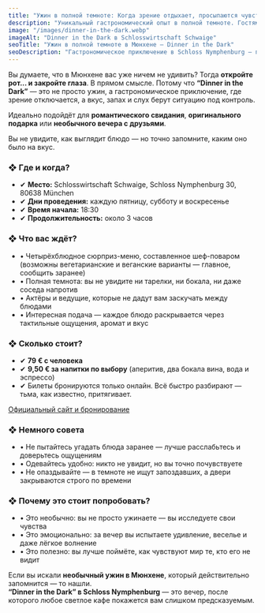 ```yaml
---
title: "Ужин в полной темноте: Когда зрение отдыхает, просыпаются чувства"
description: "Уникальный гастрономический опыт в полной темноте. Гостям предлагается ужин, который раскрывает вкус иначе."
image: "/images/dinner-in-the-dark.webp"
imageAlt: "Dinner in the Dark в Schlosswirtschaft Schwaige"
seoTitle: "Ужин в полной темноте в Мюнхене – Dinner in the Dark"
seoDescription: "Гастрономическое приключение в Schloss Nymphenburg – полный ужин в темноте с сюрприз-меню, эмоциями и отключённым зрением. Только в Мюнхене."
---
```


Вы думаете, что в Мюнхене вас уже ничем не удивить? Тогда **откройте рот... и закройте глаза**. В прямом смысле. Потому что **“Dinner in the Dark”** — это не просто ужин, а гастрономическое приключение, где зрение отключается, а вкус, запах и слух берут ситуацию под контроль. 

Идеально подойдёт для **романтического свидания**, **оригинального подарка** или **необычного вечера с друзьями**. 

Вы не увидите, как выглядит блюдо — но точно запомните, каким оно было на вкус.

### ❖ Где и когда?

- ✔ **Место:** Schlosswirtschaft Schwaige, Schloss Nymphenburg 30, 80638 München  
- ✔ **Дни проведения:** каждую пятницу, субботу и воскресенье  
- ✔ **Время начала:** 18:30  
- ✔ **Продолжительность:** около 3 часов

### ❖ Что вас ждёт?

- • Четырёхблюдное сюрприз-меню, составленное шеф-поваром  
      (возможны вегетарианские и веганские варианты — главное, сообщить заранее)  
- • Полная темнота: вы не увидите ни тарелки, ни бокала, ни даже соседа напротив  
- • Актёры и ведущие, которые не дадут вам заскучать между блюдами  
- • Интересная подача — каждое блюдо раскрывается через тактильные ощущения, аромат и вкус  

### ❖ Сколько стоит?

- ✔ **79 € с человека**  
- ✔ **9,50 € за напитки по выбору** (аперитив, два бокала вина, вода и эспрессо)  
- ✔ Билеты бронируются только онлайн. Всё быстро разбирают — тьма, как известно, притягивает.  

[Официальный сайт и бронирование](https://www.schlosswirtschaft-schwaige.de/veranstaltungen/dinner-in-the-dark/)

### ❖ Немного совета

- • Не пытайтесь угадать блюда заранее — лучше расслабьтесь и доверьтесь ощущениям  
- • Одевайтесь удобно: никто не увидит, но вы точно почувствуете  
- • Не опаздывайте — в темноте не ищут запоздавших, а двери закрываются строго по времени  

### ❖ Почему это стоит попробовать?

- • Это необычно: вы не просто ужинаете — вы исследуете свои чувства  
- • Это эмоционально: за вечер вы испытаете удивление, веселье и даже лёгкое волнение  
- • Это полезно: вы лучше поймёте, как чувствуют мир те, кто его не видит  

Если вы искали **необычный ужин в Мюнхене**, который действительно запомнится — то нашли.  
**“Dinner in the Dark” в Schloss Nymphenburg** — это вечер, после которого любое светлое кафе покажется вам слишком предсказуемым.
